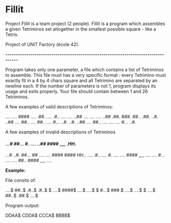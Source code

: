 # Fillit

Project Fillit is a team project (2 people). Fillit is a program which assembles a given Tetriminos set altogether in the smallest possible square - like a Tetris. 

Project of UNIT Factory (école 42).

__----------------------------------------------------------------------------------__

Program takes only one parameter, a file which contains a list of Tetriminos to assemble. This file must has a very specific format : every Tetrimino must exactly fit in a 4 by 4 chars square and all Tetrimino are separated by an newline each.
If the number of parameters is not 1, program displays its usage and exits properly. Your file should contain between 1 and 26 Tetriminos.

A few examples of valid descriptions of Tetriminos:

....    ....    ####    ....    .##.    ....    .#..    ....    ....
..##    ....    ....    ....    ..##    .##.    ###.    ##..    .##.
..#.    ..##    ....    ##..    ....    ##..    ....    #...    ..#.
..#.    ..##    ....    ##..    ....    ....    ....    #...    ..#.

A few examples of invalid descriptions of Tetriminos

####    ...#    ##...   #.      ....    ..##    ####    ,,,,    .HH.
...#    ..#.    ##...   ##      ....    ....    ####    ####    HH..
....    .#..    ....    #.      ....    ....    ####    ,,,,    ....
....    #...    ....            ....    ##..    ####    ,,,,    ....

__Example:__

File consits of:

....$
##..$ 
.#..$
.#..$ 
$
....$
####$
....$ 
....$
$ 
#...$
###.$
....$
....$
$
....$
##..$ 
.##.$
....$

Program output:

DDAA$ 
CDDA$
CCCA$ 
BBBB$
